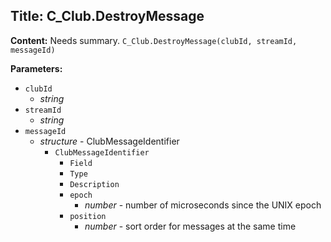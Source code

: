 ## Title: C_Club.DestroyMessage

**Content:**
Needs summary.
`C_Club.DestroyMessage(clubId, streamId, messageId)`

**Parameters:**
- `clubId`
  - *string*
- `streamId`
  - *string*
- `messageId`
  - *structure* - ClubMessageIdentifier
    - `ClubMessageIdentifier`
      - `Field`
      - `Type`
      - `Description`
      - `epoch`
        - *number* - number of microseconds since the UNIX epoch
      - `position`
        - *number* - sort order for messages at the same time